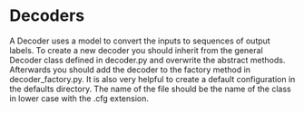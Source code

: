 # Decoders

A Decoder uses a model to convert the inputs to sequences of output labels.
To create a new decoder you should inherit from the general Decoder class
defined in decoder.py and overwrite the abstract methods. Afterwards you should
add the decoder to the factory method in decoder_factory.py. It is also very
helpful to create a default configuration in the defaults directory. The name of
the file should be the name of the class in lower case with the .cfg extension.
